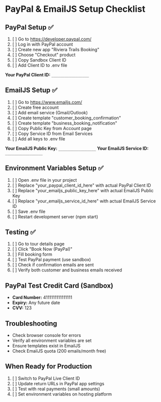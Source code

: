 # PayPal & EmailJS Setup Checklist

## PayPal Setup ✅

1. [ ] Go to https://developer.paypal.com/
2. [ ] Log in with PayPal account
3. [ ] Create new app "Riviera Trails Booking"
4. [ ] Choose "Checkout" product
5. [ ] Copy Sandbox Client ID
6. [ ] Add Client ID to .env file

**Your PayPal Client ID:** `_________________`

## EmailJS Setup ✅

1. [ ] Go to https://www.emailjs.com/
2. [ ] Create free account
3. [ ] Add email service (Gmail/Outlook)
4. [ ] Create template "customer_booking_confirmation"
5. [ ] Create template "business_booking_notification"
6. [ ] Copy Public Key from Account page
7. [ ] Copy Service ID from Email Services
8. [ ] Add all keys to .env file

**Your EmailJS Public Key:** `_________________`
**Your EmailJS Service ID:** `_________________`

## Environment Variables Setup ✅

1. [ ] Open .env file in your project
2. [ ] Replace "your_paypal_client_id_here" with actual PayPal Client ID
3. [ ] Replace "your_emailjs_public_key_here" with actual EmailJS Public Key
4. [ ] Replace "your_emailjs_service_id_here" with actual EmailJS Service ID
5. [ ] Save .env file
6. [ ] Restart development server (npm start)

## Testing ✅

1. [ ] Go to tour details page
2. [ ] Click "Book Now (PayPal)"
3. [ ] Fill booking form
4. [ ] Test PayPal payment (use sandbox)
5. [ ] Check if confirmation emails are sent
6. [ ] Verify both customer and business emails received

## PayPal Test Credit Card (Sandbox)

- **Card Number:** 4111111111111111
- **Expiry:** Any future date
- **CVV:** 123

## Troubleshooting

- Check browser console for errors
- Verify all environment variables are set
- Ensure templates exist in EmailJS
- Check EmailJS quota (200 emails/month free)

## When Ready for Production

1. [ ] Switch to PayPal Live Client ID
2. [ ] Update return URLs in PayPal app settings
3. [ ] Test with real payments (small amounts)
4. [ ] Set environment variables on hosting platform
